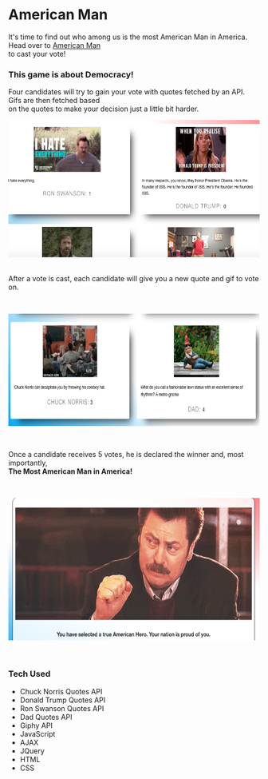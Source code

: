 # American Man

It's time to find out who among us is the most American Man in America. Head over to
[American Man](https://lalmeida89.github.io/AmericanMan/) <br> to cast your vote!

### This game is about Democracy!

Four candidates will try to gain your vote with quotes fetched by an API.
Gifs are then fetched based <br>
on the quotes to make your decision just a little bit harder.

<img src='public/images/first-slide.png' width='650' height='275' />
&nbsp;
&nbsp;
&nbsp;
&nbsp;



After a vote is cast, each candidate will give you a new quote and gif to vote on.

&nbsp;
&nbsp;
&nbsp;
&nbsp;

<img src='public/images/second-slide.png' width='675' height='225' />

&nbsp;
&nbsp;
&nbsp;
&nbsp;




Once a candidate receives 5 votes, he is declared the winner and,
most importantly, <br>
**The Most American Man in America!**

&nbsp;
&nbsp;
&nbsp;
&nbsp;

<img src='public/images/final-slide.png' width='650' height='285' />

&nbsp;
&nbsp;
&nbsp;
&nbsp;




### Tech Used

* Chuck Norris Quotes API
* Donald Trump Quotes API
* Ron Swanson Quotes API
* Dad Quotes API
* Giphy API
* JavaScript
* AJAX
* JQuery
* HTML
* CSS
